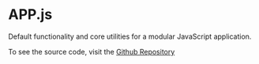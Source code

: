 APP.js
======

Default functionality and core utilities for a modular JavaScript application.

To see the source code, visit the [Github Repository](https://github.com/Mytho/APP.js)
